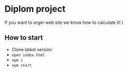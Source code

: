 # Diplom project

If you want to orger web site we know how to calculate it! )

## How to start
- Clone latest version
- `open index.html`
- `npm i`
- `npm start`